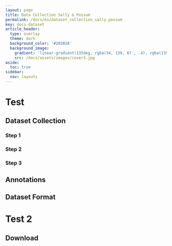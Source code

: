```yaml
---
layout: page
title: Data Collection Sally & Possum
permalink: /docs/en/dataset_collection_sally_possum
key: docs-dataset
article_header:
  type: overlay
  theme: dark
  background_color: '#203028'
  background_image:
    gradient: 'linear-gradient(135deg, rgba(34, 139, 87 , .4), rgba(139, 34, 139, .4))'
    src: /docs/assets/images/cover3.jpg
aside:
  toc: true
sidebar:
  nav: layouts
---
```



# Test


## Dataset Collection

### Step 1



### Step 2



### Step 3



## Annotations



## Dataset Format




# Test 2




## Download